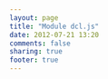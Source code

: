 ```yaml
---
layout: page
title: "Module dcl.js"
date: 2012-07-21 13:20
comments: false
sharing: true
footer: true
---
```

